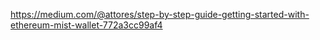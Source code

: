 https://medium.com/@attores/step-by-step-guide-getting-started-with-ethereum-mist-wallet-772a3cc99af4



